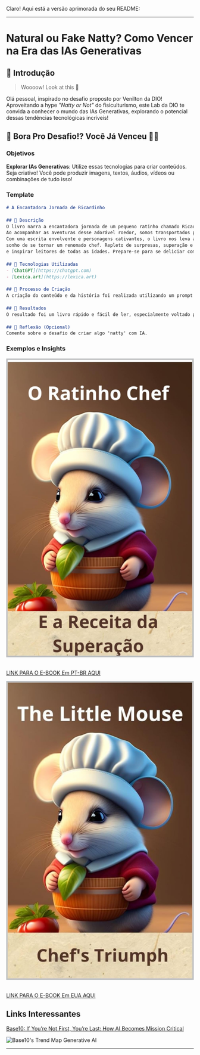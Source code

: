 Claro! Aqui está a versão aprimorada do seu README:

---

# Natural ou Fake Natty? Como Vencer na Era das IAs Generativas

## 🚀 Introdução

> Woooow! Look at this 👀

Olá pessoal, inspirado no desafio proposto por Venilton da DIO! Aproveitando a hype _"Natty or Not"_ do fisiculturismo, este Lab da DIO te convida a conhecer o mundo das IAs Generativas, explorando o potencial dessas tendências tecnológicas incríveis!

## 🎯 Bora Pro Desafio!? Você Já Venceu 💪🤓

### Objetivos

**Explorar IAs Generativas**: Utilize essas tecnologias para criar conteúdos. Seja criativo! Você pode produzir imagens, textos, áudios, vídeos ou combinações de tudo isso!

### Template

```markdown
# A Encantadora Jornada de Ricardinho

## 📒 Descrição
O livro narra a encantadora jornada de um pequeno ratinho chamado Ricardinho, que guarda um talento secreto: ele sabe cozinhar como ninguém.
Ao acompanhar as aventuras desse adorável roedor, somos transportados para um mundo de descobertas culinárias e desafios emocionantes.
Com uma escrita envolvente e personagens cativantes, o livro nos leva a torcer por Ricardinho enquanto ele busca realizar seu grande
sonho de se tornar um renomado chef. Repleto de surpresas, superação e momentos emocionantes, esta história vai despertar a imaginação
e inspirar leitores de todas as idades. Prepare-se para se deliciar com uma narrativa cheia de sabor e magia!

## 🤖 Tecnologias Utilizadas
- [ChatGPT](https://chatgpt.com)
- [Lexica.art](https://lexica.art)

## 🧐 Processo de Criação
A criação do conteúdo e da história foi realizada utilizando um prompt de comando no ChatGPT. Este, por sua vez, completou toda a narrativa de forma rápida e intuitiva.

## 🚀 Resultados
O resultado foi um livro rápido e fácil de ler, especialmente voltado para crianças. Ele está disponível na Amazon.

## 💭 Reflexão (Opcional)
Comente sobre o desafio de criar algo 'natty' com IA.
```

### Exemplos e Insights

![Capa do Livro em Português](/Natty-or-not/img/capaptbr.jpg)
##

[LINK PARA O E-BOOK  Em PT-BR AQUI](https://www.amazon.com.br/Ratinho-Chef-Receita-Supera%C3%A7%C3%A3o-ebook/dp/B0C733QLR4/ref=sr_1_5?dib=eyJ2IjoiMSJ9.jEg5MqOQ3N_QUwm4EEue8ZVHzUeQd4M_TcF0xTETsV4wBkEdUFU-6dioV9O3RxMs4uj3l7ZaVrGihS8DhSMld9myWkpLrDWU2HmKNkX0bJ8.jJEdFmqpDiU0whh9DsdtIdXW97J43jFnsVehaqWQleI&dib_tag=se&qid=1720755819&refinements=p_27%3AFelipe++S+Reis&s=digital-text&sr=1-5)


![Capa do Livro em Inglês](/Natty-or-not/img/capaeua.jpg)

##
[LINK PARA O E-BOOK Em EUA AQUI](https://www.amazon.com.br/Little-Mouse-Chefs-Triumph-Whiskered-ebook/dp/B0C799BRF9/ref=sr_1_4?dib=eyJ2IjoiMSJ9.jEg5MqOQ3N_QUwm4EEue8ZVHzUeQd4M_TcF0xTETsV4wBkEdUFU-6dioV9O3RxMs4uj3l7ZaVrGihS8DhSMld9myWkpLrDWU2HmKNkX0bJ8.jJEdFmqpDiU0whh9DsdtIdXW97J43jFnsVehaqWQleI&dib_tag=se&qid=1720755819&refinements=p_27%3AFelipe++S+Reis&s=digital-text&sr=1-4)
## Links Interessantes

[Base10: If You’re Not First, You’re Last: How AI Becomes Mission Critical](https://base10.vc/post/generative-ai-mission-critical/)

![Base10's Trend Map Generative AI](https://github.com/digitalinnovationone/lab-natty-or-not/assets/730492/f4df26e8-f8f7-4419-8252-c69d73ea930c)

---
